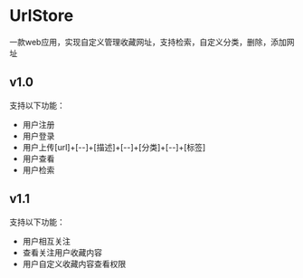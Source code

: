 # UrlStore
一款web应用，实现自定义管理收藏网址，支持检索，自定义分类，删除，添加网址

## v1.0
支持以下功能：
* 用户注册
* 用户登录
* 用户上传[url]+[--]+[描述]+[--]+[分类]+[--]+[标签]
* 用户查看
* 用户检索

## v1.1
支持以下功能：
* 用户相互关注
* 查看关注用户收藏内容
* 用户自定义收藏内容查看权限

